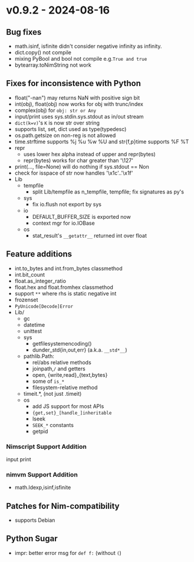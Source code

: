 
# v0.9.2 - 2024-08-16

## Bug fixes
- math.isinf, isfinite didn't consider negative infinity as infinity.
- dict.copy() not compile
- mixing PyBool and bool not compile e.g.`True and true`
- bytearray.toNimString not work


## Fixes for inconsistence with Python
- float("-nan") may returns NaN with positive sign bit
- int(obj), float(obj) now works for obj with trunc/index
- complex(obj) for `obj: str or Any`
- input/print uses sys.stdin.sys.stdout as in/out stream
- `dict(k=v)`'s `K` is now str over string
- supports list, set, dict used as type(typedesc)
- os.path.getsize on non-reg is not allowed
- time.strftime supports %j %u %w %U and str{f,p}time supports %F %T
- repr
  - uses lower hex alpha instead of upper and repr(bytes)
  - repr(bytes) works for char greater than '\127'
- print(..., file=None) will do nothing if sys.stdout == Non
- check for isspace of str now handles '\x1c'..'\x1f'
- Lib
  - tempfile
    - split Lib/tempfile as n_tempfile, tempfile; fix signatures as py's
  - sys
    - fix io.flush not export by sys
  - io
    - DEFAULT_BUFFER_SIZE is exported now
    - context mgr for io.IOBase
  - os
    - stat_result's `__getattr__`  returned int over float

## Feature additions
- int.to_bytes and int.from_bytes classmethod
- int.bit_count
- float.as_integer_ratio
- float.hex and float.fromhex classmethod
- support `**` where rhs is static negative int
- frozenset
- `PyUnicode[Decode]Error`
- Lib/
  - gc
  - datetime
  - unittest
  - sys
    - getfilesystemencoding()
    - dunder_std{in,out,err}  (a.k.a. `__std*__`)
  - pathlib.Path:
    - rel/abs relative methods
    - joinpath,`/` and getters
    - open, {write,read}_{text,bytes}
    - some of `is_*`
    - filesystem-relative method
  - timeit.*, (not just .timeit)
  - os
    - add JS support for most APIs
    - `{get,set}_[handle_]inheritable`
    - lseek
    - `SEEK_*` constants
    - getpid

### Nimscript Support Addition
input print

### nimvm Support Addition
- math.ldexp,isinf,isfinite


## Patches for Nim-compatibility
- supports Debian

## Python Sugar
- impr: better error msg for `def f:` (without `(`)
